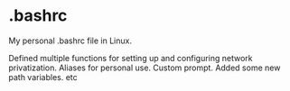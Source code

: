 # .bashrc
My personal .bashrc file in Linux.

Defined multiple functions for setting up and configuring network privatization.
Aliases for personal use.
Custom prompt.
Added some new path variables.
etc
